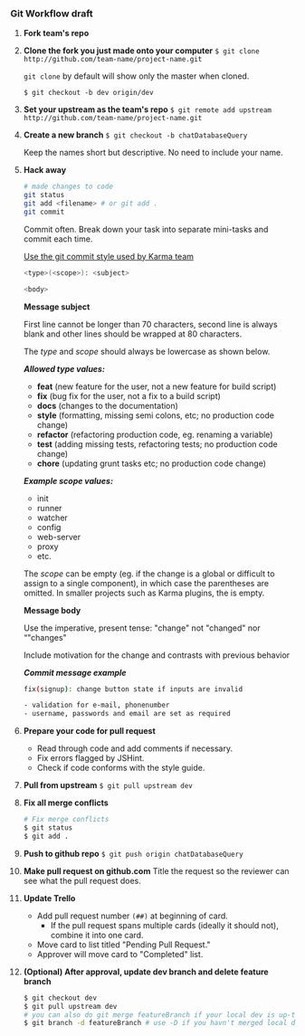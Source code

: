 ### Git Workflow draft

1. **Fork team's repo**

2. **Clone the fork you just made onto your computer**
    `$ git clone http://github.com/team-name/project-name.git`

    `git clone` by default will show only the master when cloned.

    `$ git checkout -b dev origin/dev`

3. **Set your upstream as the team's repo**
    `$ git remote add upstream http://github.com/team-name/project-name.git`

4. **Create a new branch**
    `$ git checkout -b chatDatabaseQuery`

    Keep the names short but descriptive. No need to include your name.

5. **Hack away**
    ```sh
    # made changes to code
    git status
    git add <filename> # or git add .
    git commit
    ```

    Commit often. Break down your task into separate mini-tasks and commit each time.

    [Use the git commit style used by Karma team](https://karma-runner.github.io/0.13/dev/git-commit-msg.html)

    ```sh
    <type>(<scope>): <subject>

    <body>
    ```

    **Message subject**

    First line cannot be longer than 70 characters, second line is always blank and other lines should be wrapped at 80 characters.

    The *type* and *scope* should always be lowercase as shown below.

    ***Allowed type values:***

    - **feat** (new feature for the user, not a new feature for build script)
    - **fix** (bug fix for the user, not a fix to a build script)
    - **docs** (changes to the documentation)
    - **style** (formatting, missing semi colons, etc; no production code change)
    - **refactor** (refactoring production code, eg. renaming a variable)
    - **test** (adding missing tests, refactoring tests; no production code change)
    - **chore** (updating grunt tasks etc; no production code change)

    ***Example scope values:***

    - init
    - runner
    - watcher
    - config
    - web-server
    - proxy
    - etc.

    The *scope* can be empty (eg. if the change is a global or difficult to assign to a single component), in which case the parentheses are omitted. In smaller projects such as Karma plugins, the <scope> is empty.

    **Message body**

    Use the imperative, present tense: "change" not "changed" nor “"changes"

    Include motivation for the change and contrasts with previous behavior

    ***Commit message example***
    ```sh
    fix(signup): change button state if inputs are invalid

    - validation for e-mail, phonenumber
    - username, passwords and email are set as required
    ```

6. **Prepare your code for pull request**
    - Read through code and add comments if necessary.
    - Fix errors flagged by JSHint.
    - Check if code conforms with the style guide.

7. **Pull from upstream**
    `$ git pull upstream dev`

8. **Fix all merge conflicts**
    ```sh
    # Fix merge conflicts
    $ git status
    $ git add .
    ```

9. **Push to github repo**
    `$ git push origin chatDatabaseQuery`

10. **Make pull request on github.com**
    Title the request so the reviewer can see what the pull request does.

11. **Update Trello**
    - Add pull request number `(##)` at beginning of card.
      - If the pull request spans multiple cards (ideally it should not), combine it into one card.
    - Move card to list titled "Pending Pull Request."
    - Approver will move card to "Completed" list.

12. **(Optional) After approval, update dev branch and delete feature branch**
    ```sh
    $ git checkout dev
    $ git pull upstream dev
    # you can also do git merge featureBranch if your local dev is up-to-date with upstream dev
    $ git branch -d featureBranch # use -D if you havn't merged local dev
    ```

